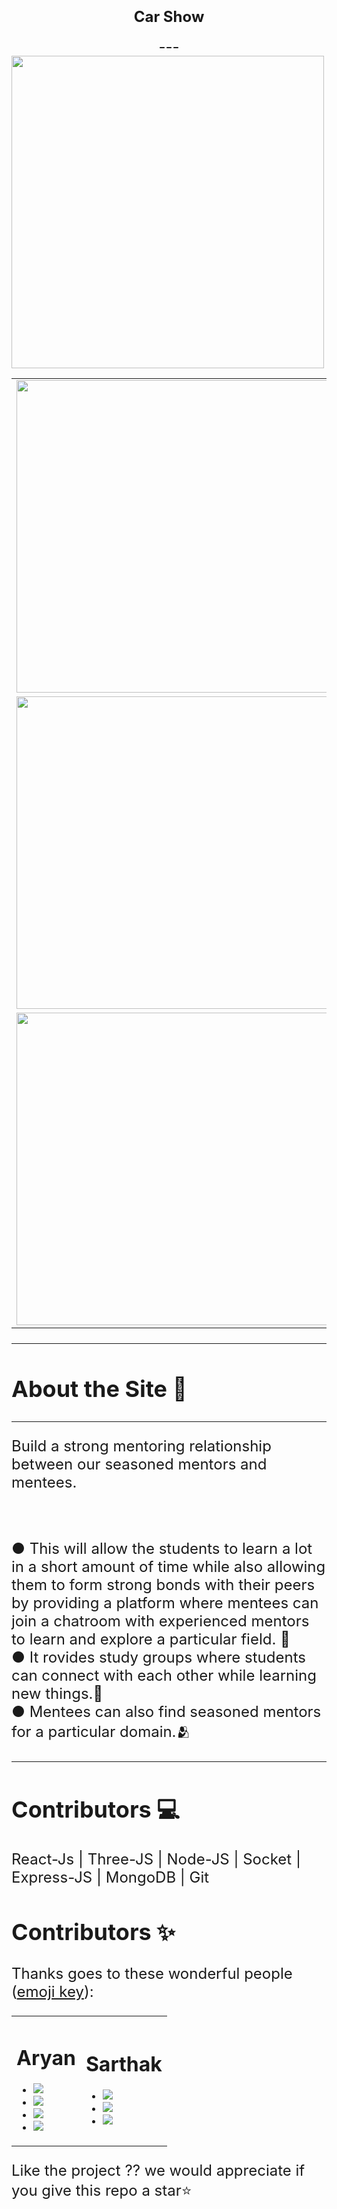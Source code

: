 


<div align = "center">
<!-- <img  width="100px" src = "./readme_assets/logo.png"> -->

<h1 align="center"> <font size="5"> <b> Car Show </b></h1>
<!-- PROJECT LOGO -->
 ---
</div>
  
<div align="center" style="display:flex ">
<img width="500px" src = "https://drive.google.com/file/d/1fTAW1R3Wvm1CVHHLo_rxc50KXHCm4pWN/view?usp=sharing">
</div>
<table>
  <tr>
    <td><img width="500px" src = "./readme_assets/groups.jpeg"></td>
    <td><img width="500px" src = "./readme_assets/rooms.jpeg"></td>
  </tr>
  <tr>
    <td><img width="500px" src = "./readme_assets/login.jpeg"></td>
    <td><img width="500px" src = "./readme_assets/registration.jpeg"></td>
  </tr>
  <tr>
    <td><img width="500px" src = "./readme_assets/search_mentor.jpeg"></td>
    <td><img width="500px" src = "./readme_assets/profile.jpeg"></td>
  </tr>
</table>

---

## About the Site 🚀

---

Build a strong mentoring relationship between our seasoned mentors and mentees.

<br>

● This will allow the students to learn a lot in a short amount of time while also allowing them to form strong bonds with their peers by providing a platform where mentees can join a chatroom with experienced mentors to learn and explore a particular field. 🎯<br>
● It rovides study groups where students can connect with each other while learning new things.🚀<br>
● Mentees can also find seasoned mentors for a particular domain.🫂<br>

---

## Contributors  💻
React-Js | Three-JS | Node-JS | Socket | Express-JS | MongoDB | Git<br>
<!-- <img src="https://img.shields.io/badge/React-20232A?style=for-the-badge&logo=react&logoColor=61DAFB"> 
  </div>
<img src="https://img.shields.io/badge/CSS3-1572B6?style=for-the-badge&logo=css3&logoColor=white">
  </div>
  
<img src="https://img.shields.io/badge/mongodb-1572B6?style=for-the-badge&logo=css3&logoColor=white">
  </div>
<img src="https://img.shields.io/badge/threejs-black?style=for-the-badge&logo=three.js&logoColor=white">
  </div> -->

## Contributors ✨

Thanks goes to these wonderful people ([emoji key](https://allcontributors.org/docs/en/emoji-key)):

<!-- ALL-CONTRIBUTORS-LIST:START - Do not remove or modify this section -->
<!-- prettier-ignore-start -->
<!-- markdownlint-disable -->
<table>
  <tr>
    <td>
       <h1>Aryan</h1>
      <ul>
        <li><a href="https://aryanjangid.in">
          <img src="https://img.shields.io/badge/website-000000?style=for-the-badge&logo=About.me&logoColor=white"></img></a></li>      
        <li><a href="https://github.com/aryanjangid"><img src="https://img.shields.io/badge/github-%23121011.svg?style=for-the-badge&logo=github&logoColor=white"></img></a></li>
        <li><a href="https://www.linkedin.com/in/jangidaryan/"><img src="https://img.shields.io/badge/linkedin-%230077B5.svg?style=for-the-badge&logo=linkedin&logoColor=white"></img></a></li>
       <li><a href="https://www.instagram.com/aj_aryan0007/"><img src="https://img.shields.io/badge/Instagram-%23E4405F.svg?style=for-the-badge&logo=Instagram&logoColor=white"></img></a></li>
       </ul>
    </td>
    <td>
      <h1>Sarthak</h1>
      <ul>
        <li><a href="https://github.com/Grumppie/"><img src="https://img.shields.io/badge/github-%23121011.svg?style=for-the-badge&logo=github&logoColor=white"></img></a></li>
        <li><a href="https://www.linkedin.com/in/sarthak-pawar-b679481a9/"><img src="https://img.shields.io/badge/linkedin-%230077B5.svg?style=for-the-badge&logo=linkedin&logoColor=white"></img></a></li>
       <li><a href="https://www.instagram.com/sarthakpawar777/"><img src="https://img.shields.io/badge/Instagram-%23E4405F.svg?style=for-the-badge&logo=Instagram&logoColor=white"></img></a></li>
       </ul>
    </td>
   
  </tr>
  </table>

<!-- markdownlint-restore -->
<!-- prettier-ignore-end -->

<!-- ALL-CONTRIBUTORS-LIST:END -->

Like the project ?? we would appreciate if you give this repo a star⭐
